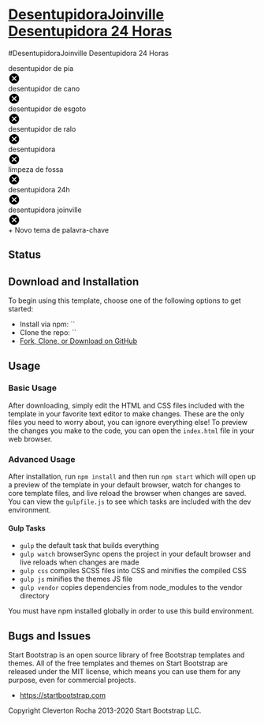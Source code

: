 # [DesentupidoraJoinville Desentupidora 24 Horas](http://desentupiville.com.br/)


#DesentupidoraJoinville Desentupidora 24 Horas
<div class="chipsRow _ngcontent-wpk-43"><!----><material-chip class="category-chip themeable _ngcontent-wpk-41 _nghost-wpk-44" m1="" tabindex="-1"><!----><div class="content _ngcontent-wpk-44" focusitem="" id="a429492AF-7A93-4B64-BF49-14D65970CB0E--164"> desentupidor de pia</div><!----><div buttondecorator="" class="delete-button _ngcontent-wpk-44" focusitem="" id="a429492AF-7A93-4B64-BF49-14D65970CB0E--156" aria-label="Remover tema de palavra-chave: desentupidor de pia" aria-labelledby="a429492AF-7A93-4B64-BF49-14D65970CB0E--156 a429492AF-7A93-4B64-BF49-14D65970CB0E--164" tabindex="0" role="button" aria-disabled="false"><svg class="delete-icon _ngcontent-wpk-44" debugId="acx_172573273" height="24" viewBox="0 0 24 24" width="24" xmlns="http://www.w3.org/2000/svg" role="img" aria-label="Remover tema de palavra-chave: desentupidor de pia" aria-describedby="a429492AF-7A93-4B64-BF49-14D65970CB0E--164" aria-labelledby="a429492AF-7A93-4B64-BF49-14D65970CB0E--156 a429492AF-7A93-4B64-BF49-14D65970CB0E--164"><path d="M12 2c-5.53 0-10 4.47-10 10s4.47 10 10 10 10-4.47 10-10-4.47-10-10-10zm5
                 13.59l-1.41 1.41-3.59-3.59-3.59 3.59-1.41-1.41 3.59-3.59-3.59-3.59 1.41-1.41 3.59
                 3.59 3.59-3.59 1.41 1.41-3.59 3.59 3.59 3.59z" class="_ngcontent-wpk-44"></path></svg></div></material-chip><material-chip class="category-chip themeable _ngcontent-wpk-41 _nghost-wpk-44" m1="" tabindex="-1"><!----><div class="content _ngcontent-wpk-44" focusitem="" id="a429492AF-7A93-4B64-BF49-14D65970CB0E--165"> desentupidor de cano</div><!----><div buttondecorator="" class="delete-button _ngcontent-wpk-44" focusitem="" id="a429492AF-7A93-4B64-BF49-14D65970CB0E--157" aria-label="Remover tema de palavra-chave: desentupidor de cano" aria-labelledby="a429492AF-7A93-4B64-BF49-14D65970CB0E--157 a429492AF-7A93-4B64-BF49-14D65970CB0E--165" tabindex="0" role="button" aria-disabled="false"><svg class="delete-icon _ngcontent-wpk-44" debugId="acx_172573273" height="24" viewBox="0 0 24 24" width="24" xmlns="http://www.w3.org/2000/svg" role="img" aria-label="Remover tema de palavra-chave: desentupidor de cano" aria-describedby="a429492AF-7A93-4B64-BF49-14D65970CB0E--165" aria-labelledby="a429492AF-7A93-4B64-BF49-14D65970CB0E--157 a429492AF-7A93-4B64-BF49-14D65970CB0E--165"><path d="M12 2c-5.53 0-10 4.47-10 10s4.47 10 10 10 10-4.47 10-10-4.47-10-10-10zm5
                 13.59l-1.41 1.41-3.59-3.59-3.59 3.59-1.41-1.41 3.59-3.59-3.59-3.59 1.41-1.41 3.59
                 3.59 3.59-3.59 1.41 1.41-3.59 3.59 3.59 3.59z" class="_ngcontent-wpk-44"></path></svg></div></material-chip><material-chip class="category-chip themeable _ngcontent-wpk-41 _nghost-wpk-44" m1="" tabindex="-1"><!----><div class="content _ngcontent-wpk-44" focusitem="" id="a429492AF-7A93-4B64-BF49-14D65970CB0E--166"> desentupidor de esgoto</div><!----><div buttondecorator="" class="delete-button _ngcontent-wpk-44" focusitem="" id="a429492AF-7A93-4B64-BF49-14D65970CB0E--158" aria-label="Remover tema de palavra-chave: desentupidor de esgoto" aria-labelledby="a429492AF-7A93-4B64-BF49-14D65970CB0E--158 a429492AF-7A93-4B64-BF49-14D65970CB0E--166" tabindex="0" role="button" aria-disabled="false"><svg class="delete-icon _ngcontent-wpk-44" debugId="acx_172573273" height="24" viewBox="0 0 24 24" width="24" xmlns="http://www.w3.org/2000/svg" role="img" aria-label="Remover tema de palavra-chave: desentupidor de esgoto" aria-describedby="a429492AF-7A93-4B64-BF49-14D65970CB0E--166" aria-labelledby="a429492AF-7A93-4B64-BF49-14D65970CB0E--158 a429492AF-7A93-4B64-BF49-14D65970CB0E--166"><path d="M12 2c-5.53 0-10 4.47-10 10s4.47 10 10 10 10-4.47 10-10-4.47-10-10-10zm5
                 13.59l-1.41 1.41-3.59-3.59-3.59 3.59-1.41-1.41 3.59-3.59-3.59-3.59 1.41-1.41 3.59
                 3.59 3.59-3.59 1.41 1.41-3.59 3.59 3.59 3.59z" class="_ngcontent-wpk-44"></path></svg></div></material-chip><material-chip class="category-chip themeable _ngcontent-wpk-41 _nghost-wpk-44" m1="" tabindex="-1"><!----><div class="content _ngcontent-wpk-44" focusitem="" id="a429492AF-7A93-4B64-BF49-14D65970CB0E--167"> desentupidor de ralo</div><!----><div buttondecorator="" class="delete-button _ngcontent-wpk-44" focusitem="" id="a429492AF-7A93-4B64-BF49-14D65970CB0E--159" aria-label="Remover tema de palavra-chave: desentupidor de ralo" aria-labelledby="a429492AF-7A93-4B64-BF49-14D65970CB0E--159 a429492AF-7A93-4B64-BF49-14D65970CB0E--167" tabindex="0" role="button" aria-disabled="false"><svg class="delete-icon _ngcontent-wpk-44" debugId="acx_172573273" height="24" viewBox="0 0 24 24" width="24" xmlns="http://www.w3.org/2000/svg" role="img" aria-label="Remover tema de palavra-chave: desentupidor de ralo" aria-describedby="a429492AF-7A93-4B64-BF49-14D65970CB0E--167" aria-labelledby="a429492AF-7A93-4B64-BF49-14D65970CB0E--159 a429492AF-7A93-4B64-BF49-14D65970CB0E--167"><path d="M12 2c-5.53 0-10 4.47-10 10s4.47 10 10 10 10-4.47 10-10-4.47-10-10-10zm5
                 13.59l-1.41 1.41-3.59-3.59-3.59 3.59-1.41-1.41 3.59-3.59-3.59-3.59 1.41-1.41 3.59
                 3.59 3.59-3.59 1.41 1.41-3.59 3.59 3.59 3.59z" class="_ngcontent-wpk-44"></path></svg></div></material-chip><material-chip class="category-chip themeable _ngcontent-wpk-41 _nghost-wpk-44" m1="" tabindex="-1"><!----><div class="content _ngcontent-wpk-44" focusitem="" id="a429492AF-7A93-4B64-BF49-14D65970CB0E--168"> desentupidora</div><!----><div buttondecorator="" class="delete-button _ngcontent-wpk-44" focusitem="" id="a429492AF-7A93-4B64-BF49-14D65970CB0E--160" aria-label="Remover tema de palavra-chave: desentupidora" aria-labelledby="a429492AF-7A93-4B64-BF49-14D65970CB0E--160 a429492AF-7A93-4B64-BF49-14D65970CB0E--168" tabindex="0" role="button" aria-disabled="false"><svg class="delete-icon _ngcontent-wpk-44" debugId="acx_172573273" height="24" viewBox="0 0 24 24" width="24" xmlns="http://www.w3.org/2000/svg" role="img" aria-label="Remover tema de palavra-chave: desentupidora" aria-describedby="a429492AF-7A93-4B64-BF49-14D65970CB0E--168" aria-labelledby="a429492AF-7A93-4B64-BF49-14D65970CB0E--160 a429492AF-7A93-4B64-BF49-14D65970CB0E--168"><path d="M12 2c-5.53 0-10 4.47-10 10s4.47 10 10 10 10-4.47 10-10-4.47-10-10-10zm5
                 13.59l-1.41 1.41-3.59-3.59-3.59 3.59-1.41-1.41 3.59-3.59-3.59-3.59 1.41-1.41 3.59
                 3.59 3.59-3.59 1.41 1.41-3.59 3.59 3.59 3.59z" class="_ngcontent-wpk-44"></path></svg></div></material-chip><material-chip class="category-chip themeable _ngcontent-wpk-41 _nghost-wpk-44" m1="" tabindex="-1"><!----><div class="content _ngcontent-wpk-44" focusitem="" id="a429492AF-7A93-4B64-BF49-14D65970CB0E--169"> limpeza de fossa</div><!----><div buttondecorator="" class="delete-button _ngcontent-wpk-44" focusitem="" id="a429492AF-7A93-4B64-BF49-14D65970CB0E--161" aria-label="Remover tema de palavra-chave: limpeza de fossa" aria-labelledby="a429492AF-7A93-4B64-BF49-14D65970CB0E--161 a429492AF-7A93-4B64-BF49-14D65970CB0E--169" tabindex="0" role="button" aria-disabled="false"><svg class="delete-icon _ngcontent-wpk-44" debugId="acx_172573273" height="24" viewBox="0 0 24 24" width="24" xmlns="http://www.w3.org/2000/svg" role="img" aria-label="Remover tema de palavra-chave: limpeza de fossa" aria-describedby="a429492AF-7A93-4B64-BF49-14D65970CB0E--169" aria-labelledby="a429492AF-7A93-4B64-BF49-14D65970CB0E--161 a429492AF-7A93-4B64-BF49-14D65970CB0E--169"><path d="M12 2c-5.53 0-10 4.47-10 10s4.47 10 10 10 10-4.47 10-10-4.47-10-10-10zm5
                 13.59l-1.41 1.41-3.59-3.59-3.59 3.59-1.41-1.41 3.59-3.59-3.59-3.59 1.41-1.41 3.59
                 3.59 3.59-3.59 1.41 1.41-3.59 3.59 3.59 3.59z" class="_ngcontent-wpk-44"></path></svg></div></material-chip><material-chip class="category-chip themeable _ngcontent-wpk-41 _nghost-wpk-44" m1="" tabindex="-1"><!----><div class="content _ngcontent-wpk-44" focusitem="" id="a429492AF-7A93-4B64-BF49-14D65970CB0E--170"> desentupidora 24h</div><!----><div buttondecorator="" class="delete-button _ngcontent-wpk-44" focusitem="" id="a429492AF-7A93-4B64-BF49-14D65970CB0E--162" aria-label="Remover tema de palavra-chave: desentupidora 24h" aria-labelledby="a429492AF-7A93-4B64-BF49-14D65970CB0E--162 a429492AF-7A93-4B64-BF49-14D65970CB0E--170" tabindex="0" role="button" aria-disabled="false"><svg class="delete-icon _ngcontent-wpk-44" debugId="acx_172573273" height="24" viewBox="0 0 24 24" width="24" xmlns="http://www.w3.org/2000/svg" role="img" aria-label="Remover tema de palavra-chave: desentupidora 24h" aria-describedby="a429492AF-7A93-4B64-BF49-14D65970CB0E--170" aria-labelledby="a429492AF-7A93-4B64-BF49-14D65970CB0E--162 a429492AF-7A93-4B64-BF49-14D65970CB0E--170"><path d="M12 2c-5.53 0-10 4.47-10 10s4.47 10 10 10 10-4.47 10-10-4.47-10-10-10zm5
                 13.59l-1.41 1.41-3.59-3.59-3.59 3.59-1.41-1.41 3.59-3.59-3.59-3.59 1.41-1.41 3.59
                 3.59 3.59-3.59 1.41 1.41-3.59 3.59 3.59 3.59z" class="_ngcontent-wpk-44"></path></svg></div></material-chip><material-chip class="category-chip themeable _ngcontent-wpk-41 _nghost-wpk-44" m1="" tabindex="-1"><!----><div class="content _ngcontent-wpk-44" focusitem="" id="a429492AF-7A93-4B64-BF49-14D65970CB0E--171"> desentupidora joinville</div><!----><div buttondecorator="" class="delete-button _ngcontent-wpk-44" focusitem="" id="a429492AF-7A93-4B64-BF49-14D65970CB0E--163" aria-label="Remover tema de palavra-chave: desentupidora joinville" aria-labelledby="a429492AF-7A93-4B64-BF49-14D65970CB0E--163 a429492AF-7A93-4B64-BF49-14D65970CB0E--171" tabindex="0" role="button" aria-disabled="false"><svg class="delete-icon _ngcontent-wpk-44" debugId="acx_172573273" height="24" viewBox="0 0 24 24" width="24" xmlns="http://www.w3.org/2000/svg" role="img" aria-label="Remover tema de palavra-chave: desentupidora joinville" aria-describedby="a429492AF-7A93-4B64-BF49-14D65970CB0E--171" aria-labelledby="a429492AF-7A93-4B64-BF49-14D65970CB0E--163 a429492AF-7A93-4B64-BF49-14D65970CB0E--171"><path d="M12 2c-5.53 0-10 4.47-10 10s4.47 10 10 10 10-4.47 10-10-4.47-10-10-10zm5
                 13.59l-1.41 1.41-3.59-3.59-3.59 3.59-1.41-1.41 3.59-3.59-3.59-3.59 1.41-1.41 3.59
                 3.59 3.59-3.59 1.41 1.41-3.59 3.59 3.59 3.59z" class="_ngcontent-wpk-44"></path></svg></div></material-chip><!----><!----><div class="custom-category-section _ngcontent-wpk-41"><!----><material-button animated="true" class="add-keyword-button _ngcontent-wpk-41 _nghost-wpk-14" aria-label="Adicionar novo tema de palavra-chave" tabindex="0" role="button" aria-disabled="false" elevation="1"><div class="content _ngcontent-wpk-14">+ Novo tema de palavra-chave</div><material-ripple class="_ngcontent-wpk-14"></material-ripple></material-button><!----></div></div>



## Status




## Download and Installation

To begin using this template, choose one of the following options to get started:


* Install via npm: ``
* Clone the repo: ``
* [Fork, Clone, or Download on GitHub](https://)

## Usage

### Basic Usage

After downloading, simply edit the HTML and CSS files included with the template in your favorite text editor to make changes. These are the only files you need to worry about, you can ignore everything else! To preview the changes you make to the code, you can open the `index.html` file in your web browser.

### Advanced Usage

After installation, run `npm install` and then run `npm start` which will open up a preview of the template in your default browser, watch for changes to core template files, and live reload the browser when changes are saved. You can view the `gulpfile.js` to see which tasks are included with the dev environment.

#### Gulp Tasks

* `gulp` the default task that builds everything
* `gulp watch` browserSync opens the project in your default browser and live reloads when changes are made
* `gulp css` compiles SCSS files into CSS and minifies the compiled CSS
* `gulp js` minifies the themes JS file
* `gulp vendor` copies dependencies from node_modules to the vendor directory

You must have npm installed globally in order to use this build environment.

## Bugs and Issues





Start Bootstrap is an open source library of free Bootstrap templates and themes. All of the free templates and themes on Start Bootstrap are released under the MIT license, which means you can use them for any purpose, even for commercial projects.

* <https://startbootstrap.com>




Copyright Cleverton Rocha 2013-2020 Start Bootstrap LLC.
